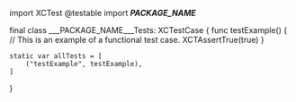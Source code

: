 import XCTest
@testable import ___PACKAGE_NAME___

final class ___PACKAGE_NAME___Tests: XCTestCase {
    func testExample() {
        // This is an example of a functional test case.
        XCTAssertTrue(true)
    }

    static var allTests = [
        ("testExample", testExample),
    ]
}
